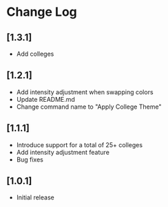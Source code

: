# Change Log

## [1.3.1]

- Add colleges

## [1.2.1]

- Add intensity adjustment when swapping colors
- Update README.md
- Change command name to "Apply College Theme"

## [1.1.1]

- Introduce support for a total of 25+ colleges
- Add intensity adjustment feature
- Bug fixes

## [1.0.1]

- Initial release
